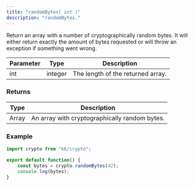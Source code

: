 ```yaml
---
title: "randomBytes( int )"
description: "randomBytes."
---
```

Return an array with a number of cryptographically random bytes. It will either return exactly the amount of bytes requested or will throw an exception if something went wrong.

| Parameter | Type | Description |
| --------- |------|-------------|
| int | integer | The length of the returned array. |


### Returns

| Type | Description |
|------|-------------|
| Array | An array with cryptographically random bytes. |


### Example

<div class="code-group" data-props='{"labels": []}'>

```js
import crypto from "k6/crypto";

export default function() {
    const bytes = crypto.randomBytes(42);
    console.log(bytes);
}
```

</div>
